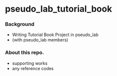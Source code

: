 # pseudo_lab_tutorial_book

### Background
 - Writing Tutorial Book Project in pseudo_lab
 - (with pseudo_lab members)

### About this repo.
 - supporting works
 - any reference codes
